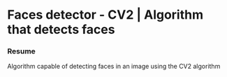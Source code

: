 <h1>Faces detector - CV2 | Algorithm that detects faces</h1>

<h3>Resume</h3>
<p>
    Algorithm capable of detecting faces in an image using the CV2 algorithm
</p>